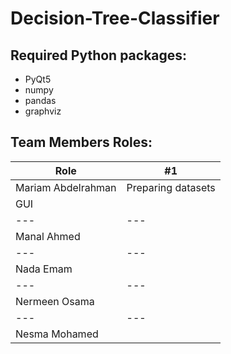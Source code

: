 # Decision-Tree-Classifier
## Required Python packages:
  * PyQt5
  * numpy
  * pandas
  * graphviz
  
## Team Members Roles:
Role | #1 |
--- | --- | 
Mariam Abdelrahman | Preparing datasets 
                          GUI |
--- | --- | 
Manal Ahmed | |
--- | --- |
Nada Emam | |
--- | --- | 
Nermeen Osama | |
--- | --- | 
Nesma Mohamed | |
